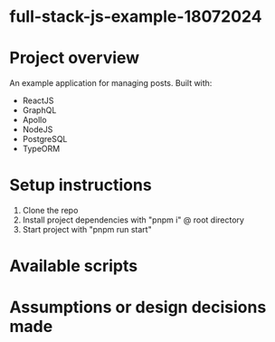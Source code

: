 # full-stack-js-example-18072024

# Project overview
An example application for managing posts.
Built with: 
- ReactJS
- GraphQL
- Apollo
- NodeJS
- PostgreSQL
- TypeORM
  
# Setup instructions
1. Clone the repo
2. Install project dependencies with "pnpm i" @ root directory
3. Start project with "pnpm run start"
   
# Available scripts

# Assumptions or design decisions made
